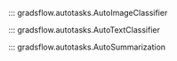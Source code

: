 ::: gradsflow.autotasks.AutoImageClassifier

::: gradsflow.autotasks.AutoTextClassifier

::: gradsflow.autotasks.AutoSummarization
